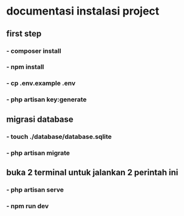 # documentasi instalasi project

## first step
### - composer install
### - npm install
### - cp .env.example .env
### - php artisan key:generate

## migrasi database
### - touch ./database/database.sqlite
### - php artisan migrate

## buka 2 terminal untuk jalankan 2 perintah ini
### - php artisan serve
### - npm run dev